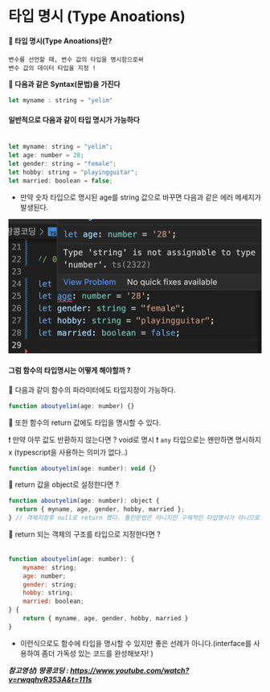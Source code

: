 # **타입 명시 (Type Anoations)**

#### **📌 타입 명시(Type Anoations)란?**

    변수를 선언할 때, 변수 값의 타입을 명시함으로써 
    변수 값의 데이터 타입을 지정 !

**🔑 다음과 같은 Syntax(문법)을 가진다**

```js
let myname : string = "yelim"
```


#### **일반적으로 다음과 같이 타입 명시가 가능하다**

```js

let myname: string = "yelim";
let age: number = 28;
let gender: string = "female";
let hobby: string = "playingguitar";
let married: boolean = false;

```

- 만약 숫자 타입으로 명시된 age를 string 값으로 바꾸면 다음과 같은 에러 메세지가 발생된다.

<img src="./img/004_1.png">



#### **그럼 함수의 타입명시는 어떻게 해야할까 ?**

🐜 다음과 같이 함수의 파라미터에도 타입지정이 가능하다.

```js
function aboutyelim(age: number) {}
```

🐜 또한 함수의 return 값에도 타입을 명시할 수 있다.

❗️ 만약 아무 값도 반환하지 않는다면 ? void로 명시
❗️ `any` 타입으로는 왠만하면 명시하지 x (typescript을 사용하는 의미가 없다..)

```js
function aboutyelim(age: number): void {}
```

🐜 return 값을 object로 설정한다면 ?

```js
function aboutyelim(age: number): object {
  return { myname, age, gender, hobby, married };
} // 객체지정후 null로 return 했다. 틀린문법은 아니지만 구체적인 타입명시가 아니므로 이것도 사실 좋은 테스트 케이스가 아니다.
```

🐜 return 되는 객체의 구조를 타입으로 지정한다면 ?

```js

function aboutyelim(age: number): {
    myname: string;
    age: number;
    gender: string;
    hobby: string;
    married: boolean;
} {
    return { myname, age, gender, hobby, married }
}

```
- 이런식으로도 함수에 타입을 명시할 수 있지만 좋은 선례가 아니다.(interface를 사용하여 좀더 가독성 있는 코드를 완성해보자! )


**_참고영상) 땅콩코딩 : https://www.youtube.com/watch?v=rwqqhvR353A&t=111s_**